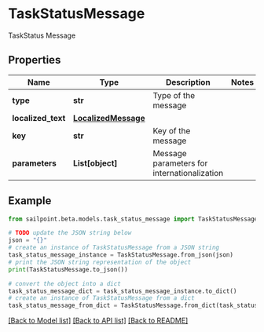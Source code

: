 # TaskStatusMessage

TaskStatus Message

## Properties

Name | Type | Description | Notes
------------ | ------------- | ------------- | -------------
**type** | **str** | Type of the message | 
**localized_text** | [**LocalizedMessage**](LocalizedMessage.md) |  | 
**key** | **str** | Key of the message | 
**parameters** | **List[object]** | Message parameters for internationalization | 

## Example

```python
from sailpoint.beta.models.task_status_message import TaskStatusMessage

# TODO update the JSON string below
json = "{}"
# create an instance of TaskStatusMessage from a JSON string
task_status_message_instance = TaskStatusMessage.from_json(json)
# print the JSON string representation of the object
print(TaskStatusMessage.to_json())

# convert the object into a dict
task_status_message_dict = task_status_message_instance.to_dict()
# create an instance of TaskStatusMessage from a dict
task_status_message_from_dict = TaskStatusMessage.from_dict(task_status_message_dict)
```
[[Back to Model list]](../README.md#documentation-for-models) [[Back to API list]](../README.md#documentation-for-api-endpoints) [[Back to README]](../README.md)


